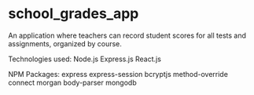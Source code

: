# school_grades_app

An application where teachers can record student scores for all tests and assignments, organized by course.

Technologies used:
Node.js
Express.js
React.js

NPM Packages:
express
express-session
bcryptjs
method-override
connect
morgan
body-parser
mongodb


